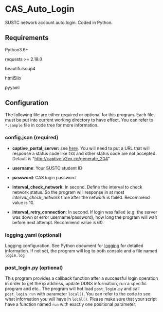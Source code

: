 # CAS_Auto_Login

SUSTC network account auto login. Coded in Python.

## Requirements

Python3.6+

requests >= 2.18.0

beautifulsoup4

html5lib

pyyaml

## Configuration

The following file are either required or optional for this program. Each file must be put into current working directory to have effect. You can refer to `*.sample` file in code tree for more information.

### config.json (required)

- **captive_portal_server:** see [here](https://www.noisyfox.cn/45.html). You will need to put a URL that will response a status code like `2XX` and  other status code are not accepted. Default is "<http://captive.v2ex.co/generate_204>"

- **username**: Your SUSTC student ID

- **password**: CAS login password

- **interval_check_network**: In second. Define the interval to check network status. So the program will response in at most *interval_check_network* time after the network is failed. Recommend value is 10.

- **interval_retry_connection**: In second. If login was failed (e.g. the server was down or error username/password), how long the program will wait before next attempt. Recommend value is 60.

### logging.yaml (optional)

Logging configuration. See Python document for [logging](https://docs.python.org/3/library/logging.config.html) for detailed information. If not set, the program will log to both console and a file named `login.log`

### post_login.py (optional)

This program provides a callback function after a successful login operation in order to get the ip address, update DDNS information, run a specific program and etc.. The program will hot load `post_login.py` and call `post_login.run` with parameter `local()`. You can refer to the code to see what information you will have in `local()`. Please make sure that your script have a function named `run` with exactly one positional parameter.
